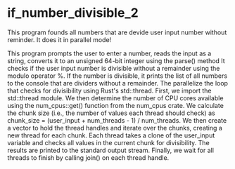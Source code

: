 # if_number_divisible_2
This program founds all numbers that are devide user input number without reminder. It does it in parallel mode!

This program prompts the user to enter a number, reads the input as a string, converts it to an unsigned 64-bit integer using the parse() method
It checks if the user input number is divisible without a remainder using the modulo operator %. If the number is divisible,
it prints the list of all numbers to the console that are dividers without a remainder.
The parallelize the loop that checks for divisibility using Rust's std::thread.
First, we import the std::thread module. We then determine the number of CPU cores available using the num_cpus::get() function from the num_cpus crate. We calculate the chunk size (i.e., the number of values each thread should check) as chunk_size = (user_input + num_threads - 1) / num_threads. We then create a vector to hold the thread handles and iterate over the chunks, creating a new thread for each chunk. Each thread takes a clone of the user_input variable and checks all values in the current chunk for divisibility. The results are printed to the standard output stream. Finally, we wait for all threads to finish by calling join() on each thread handle.
